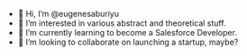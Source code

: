 - 👋 Hi, I’m @eugenesaburiyu
- 👀 I’m interested in various abstract and theoretical stuff.
- 🌱 I’m currently learning to become a Salesforce Developer.
- 💞️ I’m looking to collaborate on launching a startup, maybe?


<!---
eugenesaburiyu/eugenesaburiyu is a ✨ special ✨ repository because its `README.md` (this file) appears on your GitHub profile.
You can click the Preview link to take a look at your changes.
--->
